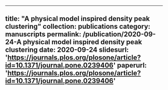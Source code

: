 
---
title: "A physical model inspired density peak clustering"
collection: publications
category: manuscripts
permalink: /publication/2020-09-24-A physical model inspired density peak clustering
date: 2020-09-24
slidesurl: 'https://journals.plos.org/plosone/article?id=10.1371/journal.pone.0239406'
paperurl: 'https://journals.plos.org/plosone/article?id=10.1371/journal.pone.0239406'
---
